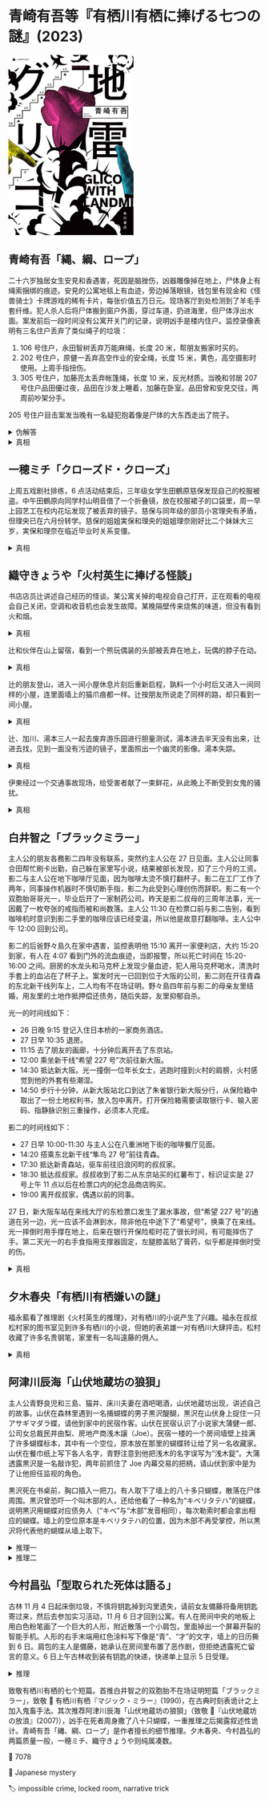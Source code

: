 # 青崎有吾等『有栖川有栖に捧げる七つの謎』(2023)

<img src=images/2023_cover_2.jpg width=250/>

## 青崎有吾「縄、綱、ロープ」

二十六岁独居女生安見和香遇害，死因是脑挫伤，凶器雕像掉在地上，尸体身上有绳索捆绑的痕迹。安見的公寓地毯上有血迹，旁边掉落眼镜，钱包里有现金和《怪兽骑士》卡牌游戏的稀有卡片，每张价值五万日元。现场客厅到处检测到了羊毛手套纤维。犯人杀人后将尸体搬到窗户外面，穿过车道，扔进海里，但尸体浮出水面。案发前后一段时间没有公寓开关门的记录，说明凶手是楼内住户。监控录像表明有三名住户丢弃了类似绳子的垃圾：
1. 106 号住户，永田智树丢弃万能麻绳，长度 20 米，帮朋友搬家时买的。
2. 202 号住户，原健一丢弃高空作业的安全绳，长度 15 米，黄色，高空摄影时使用。上周手指扭伤。
3. 305 号住户，加藤亮太丢弃帐篷绳，长度 10 米，反光材质。当晚和邻居 207 号住户品田優过夜，品田在沙发上睡着，加藤在卧室。品田曾和安見交往，两周前吵架分手。

205 号住户目击案发当晚有一名疑犯抱着像是尸体的大东西走出了院子。

<details><summary>伪解答</summary>
原手指受伤，无法系上粗绳。目击者看不清绳子颜色，说明不是反光材质的绳子，排除加藤。凶手是永田。
</details>

<details><summary>真相</summary>
客厅里掉落眼镜，说明安見不是在睡觉时被打死。凶手入室抢劫，碰到尚未入睡的安見，将她捆绑，这说明凶手持有可以用来威胁受害者的利刃。犯人遗弃尸体前，解下了绳子带走丢弃。凶手戴着羊毛手套，无法解开绳结，所以是用利刃割断。丢弃的三种绳子都是完整的，说明三名嫌犯都不是凶手。真凶是品田，他在杀人后把绳子切断，混在纸盒垃圾中丢弃。
</details>

## 一穂ミチ「クローズド・クローズ」

上周五戏剧社排练，6 点活动结束后，三年级女学生田鶴原慈保发现自己的校服被盗。中午田鶴原向同学村山明音借了一个折叠镜，放在校服裙子的口袋里，周一早上园艺工在校内花坛发现了被丢弃的镜子。慈保与同年级的部员小宮理央有矛盾，但理央已在六月份转学。慈保的姐姐実保和理央的姐姐理奈刚好比二个妹妹大三岁，実保和理奈在临近毕业时关系变僵。

<details><summary>真相</summary>
小宮理奈突然去世，理央向慈保借校服参加守夜，把校服给棺材里的理奈穿上，一块被火化。慈保为了维护理央的面子，只好谎称校服被盗。
</details>

## 織守きょうや「火村英生に捧げる怪談」

书店店员辻讲述自己经历的怪谈。某公寓关掉的电视会自己打开，正在观看的电视会自己关闭，空调和收音机也会发生故障。某晚隔壁传来烧焦的味道，但没有看到火和烟。

<details><summary>真相</summary>
附近的卡车装载了改装过的非法无线电设备，影响到了附近民宅的电器。
</details>

辻和伙伴在山上留宿，看到一个熊玩偶装的头部被丢弃在地上，玩偶的脖子在动。

<details><summary>真相</summary>
有人穿着玩偶装，身子埋在地下。
</details>

辻的朋友登山，进入一间小屋休息片刻后重新启程，孰料一个小时后又进入一间同样的小屋，连里面墙上的猫爪痕都一样。辻按朋友所说走了同样的路，却只看到一间小屋。

<details><summary>真相</summary>
有人故意将两间小屋布置得一模一样，其中一间后来拆除。
</details>

辻、加川、湯本三人一起去废弃游乐园进行胆量测试，湯本进去半天没有出来，辻进去找，见到一面没有污迹的镜子，里面照出一个幽灵的影像。湯本失踪。

<details><summary>真相</summary>
镜子是魔术镜，辻看到的幽灵是镜子另一边的湯本。
</details>

伊東经过一个交通事故现场，给受害者献了一束鲜花，从此晚上不断受到女鬼的骚扰。

<details><summary>真相</summary>
伊東献花时丢掉了旧的花束，那是对受害者很重要的人献的花。
</details>

## 白井智之「ブラックミラー」

主人公的朋友各務影二四年没有联系，突然约主人公在 27 日见面。主人公让同事合田帮忙刷卡出勤，自己躲在家里写小说，结果被部长发现，扣了三个月的工资。影二与主人公在地下咖啡厅见面，因为咖啡太烫不慎打翻杯子。影二在工厂工作了两年，同事操作机器时不慎切断手指，影二为此受到心理创伤而辞职。影二有一个双胞胎哥哥光一，毕业后开了一家制药公司。昨天是影二叔母的三周年法事，光一因戴了一枚夸张的戒指而被和尚数落。主人公 11:30 在检票口前与影二告别，看到咖啡机时意识到影二手里的咖啡应该已经变温，所以他是故意打翻咖啡。主人公中午 12:00 回到公司。

影二的后爸野々島久在家中遇害，监控表明他 15:10 离开一家便利店，大约 15:20 到家，有人在 4:07 看到门外的流血痕迹，当即报警，所以死亡时间在 15:20-16:00 之间。厨房的水龙头和马克杯上发现少量血迹，犯人用马克杯喝水，清洗时手套上的血沾在了杯子上。案发时光一已回到位于大阪的公司，影二则在开往青森的东北新干线列车上，二人均有不在场证明。野々島四年前与影二的母亲友里结婚，用友里的土地作抵押偿还债务，随后失踪，友里抑郁自杀。

光一的时间线如下：
* 26 日晚 9:15 登记入住日本桥的一家商务酒店。
* 27 日早 10:35 退房。
* 11:15 去了朋友的画廊，十分钟后离开去了东京站。
* 12:00 乘坐新干线“希望 227 号”次前往新大阪。
* 14:30 抵达新大阪。光一撞倒一位年长女士，逃跑时撞到火村的肩膀，火村感觉到他的外套有些潮湿。
* 14:50 步行十分钟，从新大阪站北口到达了朱雀银行新大阪分行，从保险箱中取出了一份土地权利书，放入包中离开。打开保险箱需要读取银行卡、输入密码、指静脉识别三重操作，必须本人完成。

影二的时间线如下：
* 27 日早 10:00-11:30 与主人公在八重洲地下街的咖啡餐厅见面。
* 14:20 搭乘东北新干线“隼鸟 27 号”前往青森。
* 17:30 抵达新青森站，驱车前往旧浪冈町的叔叔家。
* 18:30 抵达叔叔家。叔叔收到了影二从东京站买的红薯布丁，标识证实是 27 号上午 11 点以后在检票口内的纪念品商店购买。
* 19:00 离开叔叔家，偶遇以前的同事。

27 日，新大阪车站在来线大厅的东检票口发生了漏水事故，但“希望 227 号”的通道在另一边，光一应该不会淋到水，除非他在中途下了“希望号”，换乘了在来线。光一摔倒时用手撑在地上，后来在银行开保险柜时花了很长时间，有可能摔伤了手。第二天光一的右手食指用支撑器固定，左腿膝盖贴了膏药，似乎都是摔倒时受的伤。

<details><summary>真相</summary>
凶手用现场的马克杯喝水，而没有喝容易拿走的瓶装水，是因为他手指受伤，无法拧开水瓶盖子。凶手如果只是一根手指受伤，仍可以用其他四指握住瓶子，用另一只手拧开瓶盖，这说明他不是一根手指，而是整只手都无法使用。凶手是光一，他把右手局部麻醉，切掉了手指，用保鲜膜包好，放入装有冰袋的容器，戴上手套隐藏断指。光一在新横滨站下了“希望号”新干线，换乘列车在 13:47 抵达三浦海岸。影二冒充光一直奔朱雀银行，用光一的断指完成静脉认证，打开保险柜。在车站撞到火村的是影二，其外套潮湿是因为怀里藏了冰袋。影二把用完的断指藏在“希望号”的座位下面，由列车自动运到新横滨，光一在 17:14 于新横滨取回手指，在 7 小时的期限内完成了断指接合手术。影二从新大阪站开车前往伊丹机场，乘坐 16:30 起飞的 JAL2157 航班，17:55 抵达青森机场，18:30 赶到浪冈。
</details>

## 夕木春央「有栖川有栖嫌いの謎」

福永藍看了推理剧《火村英生的推理》，对有栖川的小说产生了兴趣。福永在叔叔松村家的图书室见到许多有栖川的小说，但她的表弟雄一对有栖川大肆抨击。松村收藏了许多名贵钢笔，家里有一名叫遠藤的佣人。

<details><summary>真相</summary>
雄一去别馆偷钢笔卖钱，但外面下雪，他不想在雪地上留下脚印，暴露自己溜进别馆的事实，只好在别馆过夜。雄一烧了一百多本有栖川的书御寒，留下封皮包上其他的书，放回书架伪装，打算事后重新购买。福永来借有栖川的书，雄一为了避免她发现书被调换的事实，大肆抨击有栖川。
</details>

## 阿津川辰海「山伏地蔵坊の狼狽」

主人公青野良児和三島、猫井、床川夫妻在酒吧喝酒，山伏地蔵坊出现，讲述自己的故事。山伏在森林里遇到一名捕蝴蝶的男子黒沢醍醐，黒沢在山伏身上捉住一只アサギマダラ蝶，请他到家中的民宿作客。山伏在民宿认识了小说家大蒲健一郎、公司女总裁民井由梨、房地产商浅木譲（Joe）。民宿一楼的一个房间墙壁上挂满了许多蝴蝶标本，其中有一个空位，原本放在那里的蝴蝶转让给了另一名收藏家。山伏在餐巾纸上写下各人名字，青野注意到他把浅木的名字误写为“浅木錠”。大蒲透露黒沢是一名敲诈犯，两年前抓住了 Joe 内幕交易的把柄，请山伏到家中是为了让他担任监视的角色。

黒沢死在书桌前，胸口插入一把刀。有人取下了墙上的八十多只蝴蝶，散落在尸体周围。黒沢曾恐吓一个叫木部的人，还给他看了一种名为“キベリタテハ”的蝴蝶，说明黒沢用蝴蝶对应债务人（“キベ”与“木部”发音相同），每次勒索时都会拿出相应的蝴蝶。墙上的空位原本是キベリタテハ的位置，因为木部不再受掌控，所以黒沢将代表他的蝴蝶从墙上取下。

<details><summary>推理一</summary>
黒沢把凶手叫到房间，给他看对应的蝴蝶，结果被凶手杀死。凶手想把对应自己的蝴蝶放回墙上，但墙上有两个空位，凶手不懂蝴蝶的排列规律，不知道该放回哪一个空位，只好将墙上蝴蝶全部取下，散在尸体周围。大蒲能念出照片中大斑蝶的拉丁学名（伏线），说明很懂蝴蝶，不是凶手。民井白天在收藏室看到了墙上的空位，即使不懂蝴蝶也知道应该放回哪一个空位，也不是凶手。由排除法可知凶手为浅木譲。
</details>

<details><summary>推理二</summary>
浅木譲和浅木錠是两个人（叙述性诡计）。浅木譲（Joe）两年前遭到敲诈，对应的蝴蝶是アサギマダラ（“アサギ”与“浅木”发音相同）。黒沢新抓住了浅木錠的把柄，所以又捉了第二只アサギマダラ蝴蝶（伏线：黒沢在山伏身上捉住一只アサギマダラ），标本尚未干透。桌上的木制物件上有昆虫针留下的洞，说明黒沢将对应凶手的蝴蝶钉在了木头上。未干透的标本不会钉在木头上，说明对应凶手的蝴蝶是已经制作好的アサギマダラ，所以凶手是浅木譲（Joe）。
</details>

## 今村昌弘「型取られた死体は語る」

古林 11 月 4 日起床倒垃圾，不慎将钥匙掉到沟里遗失，请前女友備藤将备用钥匙寄过来，然后去参加实习活动，11 月 6 日才回到公寓。有人在房间中央的地板上用白色粉笔画了一个巨大的人形，附近散落一个小肩包，里面掉出一个屏幕开裂的智能手机。人形的右手末端用红色涂料写下像是“青”、“才”的文字，墙上的日历撕到 6 日。肩包的主人是備藤，她承认在房间里布置了恶作剧，但拒绝透露死亡留言的意义。6 日上午古林收到装有钥匙的快递，快递单上显示 5 日受理。

<details><summary>推理</summary>
備藤制造 6 日的“杀人现场”，那时钥匙已寄出，意在指明现场为密室。故事的构图是備藤在门外遇袭，逃进屋内锁上门，用口红写下留言后死亡。死亡留言是缺少最后一笔的“青木”，也即“AOKI”缺少 I，变成“AOK”，是“ALL OK”的缩写。
</details>

致敬有栖川有栖的七个短篇。首推白井智之的双胞胎不在场证明短篇「ブラックミラー」，致敬 📖 有栖川有栖『マジック・ミラー』(1990)，在古典时刻表诡计之上加入鬼畜手法。其次推荐阿津川辰海「山伏地蔵坊の狼狽」（致敬 📖『山伏地蔵坊の放浪』(2007)），凶手在死者周身撒了八十只蝴蝶，一重推理之后揭露叙述性诡计。青崎有吾「縄、綱、ロープ」是作者擅长的细节推理。夕木春央、今村昌弘的两篇质量一般，一穂ミチ、織守きょうや则纯属凑数。

:link: 7078

:file_folder: Japanese mystery

:label: impossible crime, locked room, narrative trick
